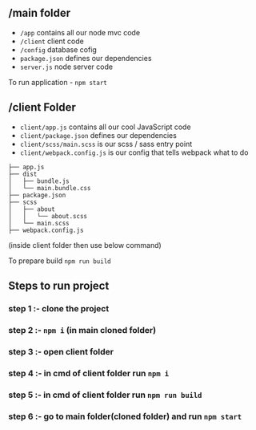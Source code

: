 ## /main folder

* `/app` contains all our node mvc code
* `/client` client code
* `/config` database cofig
* `package.json`  defines our dependencies
* `server.js` node server code

To run application - `npm start`

## /client Folder

* `client/app.js` contains all our cool JavaScript code
* `client/package.json` defines our dependencies
* `client/scss/main.scss` is our scss / sass entry point
* `client/webpack.config.js` is our config that tells webpack what to do

```
├── app.js
├── dist
│   ├── bundle.js
│   └── main.bundle.css
├── package.json
├── scss
│   ├── about
│   │   └── about.scss
│   └── main.scss
├── webpack.config.js
```
(inside client folder then use below command)

To prepare build `npm run build` 

## Steps to run project
### step 1 :- clone the project 
### step 2 :- `npm i` (in main cloned folder)
### step 3 :- open client folder
### step 4 :- in cmd of client folder run `npm i`
### step 5 :- in cmd of client folder run `npm run build`
### step 6 :- go to main folder(cloned folder) and run `npm start`
